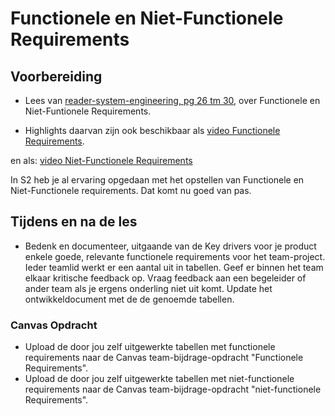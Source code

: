 # Functionele en Niet-Functionele Requirements

## Voorbereiding
- Lees van [reader-system-engineering, pg 26 tm 30](../../onderwijsmateriaal/readers/reader-system-engineering.pdf), over Functionele en Niet-Funtionele Requirements.

- Highlights daarvan zijn ook beschikbaar als [video Functionele Requirements](https://www.youtube.com/watch?v=IJ0bIVxbi04).

en als: [video Niet-Functionele Requirements](https://www.youtube.com/watch?v=vGkhKBkg98w)

In S2 heb je al ervaring opgedaan met het opstellen van Functionele en Niet-Functionele requirements. Dat komt nu goed van pas.

## Tijdens en na de les

- Bedenk en documenteer, uitgaande van de Key drivers voor je product enkele goede, relevante functionele requirements voor het team-project. Ieder teamlid werkt er een aantal uit in tabellen. Geef er binnen het team elkaar kritische feedback op. Vraag feedback aan een begeleider of ander team als je ergens onderling niet uit komt. Update het ontwikkeldocument met de de genoemde tabellen.

### Canvas Opdracht
- Upload de door jou zelf uitgewerkte tabellen met functionele requirements naar de Canvas team-bijdrage-opdracht "Functionele Requirements".
- Upload de door jou zelf uitgewerkte tabellen met niet-functionele requirements naar de Canvas team-bijdrage-opdracht "niet-functionele Requirements".